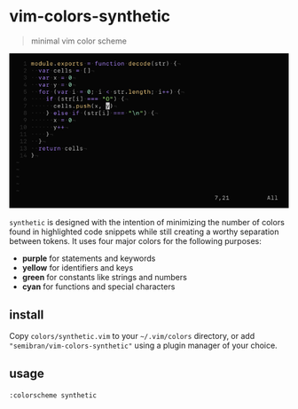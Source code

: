 # vim-colors-synthetic
> minimal vim color scheme

![synthetic](screenshots/synthetic.png)

`synthetic` is designed with the intention of minimizing the number of colors found in highlighted code snippets while still creating a worthy separation between tokens. It uses four major colors for the following purposes:
* **purple** for statements and keywords
* **yellow** for identifiers and keys
* **green** for constants like strings and numbers
* **cyan** for functions and special characters

## install
Copy `colors/synthetic.vim` to your `~/.vim/colors` directory, or add `"semibran/vim-colors-synthetic"` using a plugin manager of your choice.

## usage
`:colorscheme synthetic`
